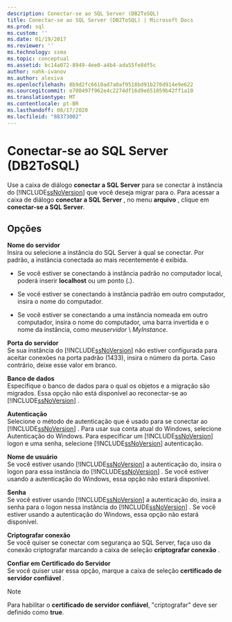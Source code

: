 ```yaml
---
description: Conectar-se ao SQL Server (DB2ToSQL)
title: Conectar-se ao SQL Server (DB2ToSQL) | Microsoft Docs
ms.prod: sql
ms.custom: ''
ms.date: 01/19/2017
ms.reviewer: ''
ms.technology: ssma
ms.topic: conceptual
ms.assetid: bc14a072-8949-4ee0-a4b4-ada55fe8df5c
author: nahk-ivanov
ms.author: alexiva
ms.openlocfilehash: 8b9d2fc6610ad7a0af9518bd91b270d914e9e622
ms.sourcegitcommit: e700497f962e4c2274df16d9e651059b42ff1a10
ms.translationtype: MT
ms.contentlocale: pt-BR
ms.lasthandoff: 08/17/2020
ms.locfileid: "88373002"
---
```

# <a name="connect-to-sql-server-db2tosql"></a>Conectar-se ao SQL Server (DB2ToSQL)
Use a caixa de diálogo **conectar a SQL Server** para se conectar à instância do [!INCLUDE[ssNoVersion](../../includes/ssnoversion-md.md)] que você deseja migrar para o. Para acessar a caixa de diálogo **conectar a SQL Server** , no menu **arquivo** , clique em **conectar-se a SQL Server**.  
  
## <a name="options"></a>Opções  
**Nome do servidor**  
Insira ou selecione a instância do SQL Server à qual se conectar. Por padrão, a instância conectada ao mais recentemente é exibida.  
  
-   Se você estiver se conectando à instância padrão no computador local, poderá inserir **localhost** ou um ponto (**.**).  
  
-   Se você estiver se conectando à instância padrão em outro computador, insira o nome do computador.  
  
-   Se você estiver se conectando a uma instância nomeada em outro computador, insira o nome do computador, uma barra invertida e o nome da instância, como *meuservidor* \\ *MyInstance*.  
  
**Porta do servidor**  
Se sua instância do [!INCLUDE[ssNoVersion](../../includes/ssnoversion-md.md)] não estiver configurada para aceitar conexões na porta padrão (1433), insira o número da porta. Caso contrário, deixe esse valor em branco.  
  
**Banco de dados**  
Especifique o banco de dados para o qual os objetos e a migração são migrados. Essa opção não está disponível ao reconectar-se ao [!INCLUDE[ssNoVersion](../../includes/ssnoversion-md.md)] .  
  
**Autenticação**  
Selecione o método de autenticação que é usado para se conectar ao [!INCLUDE[ssNoVersion](../../includes/ssnoversion-md.md)] . Para usar sua conta atual do Windows, selecione Autenticação do Windows. Para especificar um [!INCLUDE[ssNoVersion](../../includes/ssnoversion-md.md)] logon e uma senha, selecione [!INCLUDE[ssNoVersion](../../includes/ssnoversion-md.md)] autenticação.  
  
**Nome de usuário**  
Se você estiver usando [!INCLUDE[ssNoVersion](../../includes/ssnoversion-md.md)] a autenticação do, insira o logon para essa instância do [!INCLUDE[ssNoVersion](../../includes/ssnoversion-md.md)] . Se você estiver usando a autenticação do Windows, essa opção não estará disponível.  
  
**Senha**  
Se você estiver usando [!INCLUDE[ssNoVersion](../../includes/ssnoversion-md.md)] a autenticação do, insira a senha para o logon nessa instância do [!INCLUDE[ssNoVersion](../../includes/ssnoversion-md.md)] . Se você estiver usando a autenticação do Windows, essa opção não estará disponível.  
  
**Criptografar conexão**  
Se você quiser se conectar com segurança ao SQL Server, faça uso da conexão criptografar marcando a caixa de seleção **criptografar conexão** .  
  
**Confiar em Certificado do Servidor**  
Se você quiser usar essa opção, marque a caixa de seleção **certificado de servidor confiável** .  
  
> [!NOTE]  
> Para habilitar o **certificado de servidor confiável**, "criptografar" deve ser definido como **true**.  
  
